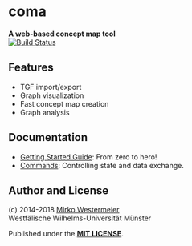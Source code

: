 # coma

**A web-based concept map tool**  
[![Build Status](https://travis-ci.org/memowe/coma.svg?branch=master)](https://travis-ci.org/memowe/coma)

## Features

- TGF import/export
- Graph visualization
- Fast concept map creation
- Graph analysis

## Documentation

- [Getting Started Guide][getting-started]: From zero to hero!
- [Commands][commands]: Controlling state and data exchange.

[getting-started]: docs/Getting_Started.md
[commands]: docs/Commands.md

## Author and License

(c) 2014-2018 [Mirko Westermeier][mw]  
Westfälische Wilhelms-Universität Münster

Published under the **[MIT LICENSE][license]**.

[mw]: http://mirko.westermeier.de
[license]: LICENSE.txt
